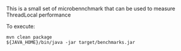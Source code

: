 This is a small set of microbennchmark that can be used to measure ThreadLocal performance

To execute:
```
mvn clean package
${JAVA_HOME}/bin/java -jar target/benchmarks.jar
```
